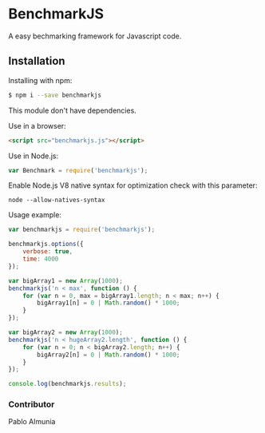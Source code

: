 # BenchmarkJS

A easy bechmarking framework for Javascript code.

## Installation

Installing with npm:

```bash
$ npm i --save benchmarkjs
```

This module don't have dependencies.

Use in a browser:

```html
<script src="benchmarkjs.js"></script>
```

Use in Node.js:

```js
var Benchmark = require('benchmarkjs');
```

Enable Node.js V8 native syntax for optimization check with this parameter:

```
node --allow-natives-syntax
```

Usage example:

```js
var benchmarkjs = require('benchmarkjs');

benchmarkjs.options({
    verbose: true,
    time: 4000
});

var bigArray1 = new Array(1000);
benchmarkjs('n < max', function () {
    for (var n = 0, max = bigArray1.length; n < max; n++) {
        bigArray1[n] = 0 | Math.random() * 1000;
    }
});

var bigArray2 = new Array(1000);
benchmarkjs('n < hugeArray2.length', function () {
    for (var n = 0; n < bigArray2.length; n++) {
        bigArray2[n] = 0 | Math.random() * 1000;
    }
});

console.log(benchmarkjs.results);

```


### Contributor

Pablo Almunia 
